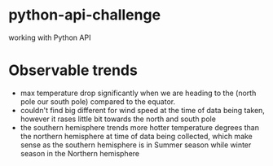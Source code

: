 # python-api-challenge
working with Python API

# Observable trends
* max temperature drop significantly when we are heading to the (north pole our south pole) compared to the equator.
* couldn't find big different for wind speed at the time of data being taken, however it rases little bit towards the north and south pole
* the southern hemisphere trends more hotter temperature degrees than the northern hemisphere at time of data being collected, which make sense as the southern hemisphere is in Summer season while winter season in the Northern hemisphere

